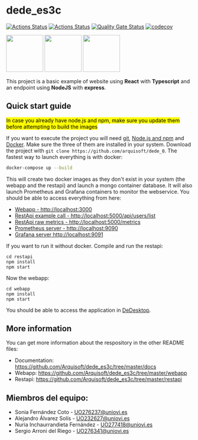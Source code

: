 # dede_es3c
[![Actions Status](https://github.com/arquisoft/dede_es3c/workflows/pages-build-deployment/badge.svg)](https://github.com/Arquisoft/dede_es3c/actions)
[![Actions Status](https://github.com/arquisoft/dede_es3c/workflows/CI%20for%20ASW2122/badge.svg)](https://github.com/Arquisoft/dede_es3c/actions)
[![Quality Gate Status](https://sonarcloud.io/api/project_badges/measure?project=Arquisoft_dede_es3c&metric=alert_status)](https://sonarcloud.io/project/overview?id=Arquisoft_dede_es3c)
[![codecov](https://codecov.io/gh/Arquisoft/dede_es3c/branch/master/graph/badge.svg)](https://app.codecov.io/gh/Arquisoft/dede_es3c)

<p float="left">
<img src="https://blog.wildix.com/wp-content/uploads/2020/06/react-logo.jpg" height="100">
<img src="https://miro.medium.com/max/1200/0*RbmfNyhuBb8G3LWh.png" height="100">
<img src="https://miro.medium.com/max/365/1*Jr3NFSKTfQWRUyjblBSKeg.png" height="100">
</p>

This project is a basic example of website using **React** with **Typescript** and an endpoint using **NodeJS** with **express**.

## Quick start guide
<mark>In case you already have node.js and npm, make sure you update them before attempting to build the images</mark>

If you want to execute the project you will need [git](https://git-scm.com/downloads), [Node.js and npm](https://www.npmjs.com/get-npm) and [Docker](https://docs.docker.com/get-docker/). Make sure the three of them are installed in your system. Download the project with `git clone https://github.com/arquisoft/dede_0`. The fastest way to launch everything is with docker:
```bash
docker-compose up --build
```

This will create two docker images as they don't exist in your system (the webapp and the restapi) and launch a mongo container database. It will also launch Prometheus and Grafana containers to monitor the webservice. You should be able to access everything from here:
 - [Webapp - http://localhost:3000](http://localhost:3000)
 - [RestApi example call - http://localhost:5000/api/users/list](http://localhost:5000/api/users/list)
 - [RestApi raw metrics - http://localhost:5000/metrics](http://localhost:5000/metrics)
 - [Prometheus server - http://localhost:9090](http://localhost:9090)
 - [Grafana server http://localhost:9091](http://localhost:9091)
 
If you want to run it without docker. Compile and run the restapi:
```shell
cd restapi
npm install
npm start
```

Now the webapp:

```shell
cd webapp
npm install
npm start
```

You should be able to access the application in [DeDesktop](http://54.211.153.85:3000/).

## More information
You can get more information about the respository in the other README files:
- Documentation: https://github.com/Arquisoft/dede_es3c/tree/master/docs
- Webapp: https://github.com/Arquisoft/dede_es3c/tree/master/webapp
- Restapi: https://github.com/Arquisoft/dede_es3c/tree/master/restapi

## Miembros del equipo:
- Sonia Fernández Coto - UO276237@uniovi.es
- Alejandro Álvarez Solís - UO232627@uniovi.es
- Nuria Inchaurrandieta Fernández - UO277418@uniovi.es
- Sergio Arroni del Riego - UO276341@uniovi.es
